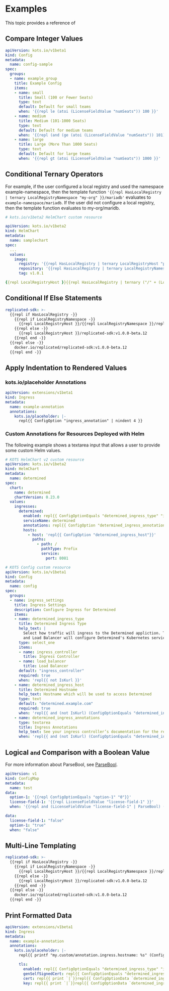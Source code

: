 # Examples

This topic provides a reference of 

## Compare Integer Values

```yaml
apiVersion: kots.io/v1beta1
kind: Config
metadata:
  name: config-sample
spec:
  groups:  
  - name: example_group
    title: Example Config
    items:
    - name: small
      title: Small (100 or Fewer Seats)
      type: text
      default: Default for small teams
      when: '{{repl le (atoi (LicenseFieldValue "numSeats")) 100 }}'
    - name: medium
      title: Medium (101-1000 Seats)
      type: text
      default: Default for medium teams
      when: '{{repl (and (ge (atoi (LicenseFieldValue "numSeats")) 101) (le (atoi (LicenseFieldValue "numSeats")) 1000)) }}'
    - name: large
      title: Large (More Than 1000 Seats)
      type: text
      default: Default for large teams
      when: '{{repl gt (atoi (LicenseFieldValue "numSeats")) 1000 }}'
```

## Conditional Ternary Operators

For example, if the user configured a local registry and used the namespace example-namespace, then the template function `'{{repl HasLocalRegistry | ternary LocalRegistryNamespace "my-org" }}/mariadb'` evaluates to `example-namespace/mariadb`. If the user did not configure a local registry, then the template function evaluates to my-org/maridb.

```yaml
# kots.io/v1beta2 HelmChart custom resource

apiVersion: kots.io/v1beta2
kind: HelmChart
metadata:
  name: samplechart
spec:
  ...
  values:
    image:
      registry: '{{repl HasLocalRegistry | ternary LocalRegistryHost "proxy.replicated.com" }}'
      repository: '{{repl HasLocalRegistry | ternary LocalRegistryNamespace "proxy/my-app/quay.io/my-org" }}/nginx'
      tag: v1.0.1
```

```yaml
{{repl LocalRegistryHost }}{{repl HasLocalRegistry | ternary ("/" + (LocalRegistryNamespace | default "")) "" }}{{repl HasLocalRegistry | ternary "" "/replicated" }}/replicated-sdk:v1.0.0-beta.12
```

## Conditional If Else Statements

```yaml
replicated-sdk: >-
  {{repl if HasLocalRegistry -}}
    {{repl if LocalRegistryNamespace -}}
      {{repl LocalRegistryHost }}/{{repl LocalRegistryNamespace }}/replicated-sdk:v1.0.0-beta.12
    {{repl else -}}
      {{repl LocalRegistryHost }}/replicated-sdk:v1.0.0-beta.12
    {{repl end -}}
  {{repl else -}}
    docker.io/replicated/replicated-sdk:v1.0.0-beta.12
  {{repl end -}}
```        

## Apply Indentation to Rendered Values

### kots.io/placeholder Annotations


```yaml
apiVersion: extensions/v1beta1
kind: Ingress
metadata:
  name: example-annotation
  annotations:
    kots.io/placeholder: |-
      repl{{ ConfigOption "ingress_annotation" | nindent 4 }}
```

### Custom Annotations for Resources Deployed with Helm

The following example shows a textarea input that allows a user to provide some custom Helm values.

```yaml
# KOTS HelmChart v2 custom resource
apiVersion: kots.io/v1beta2
kind: HelmChart
metadata:
  name: determined
spec:
  chart:
    name: determined
    chartVersion: 0.23.0
  values:
    ingresses:
      determined:
        enabled: repl{{ ConfigOptionEquals "determined_ingress_type" "ingress_controller" }}
        serviceName: determined
        annotations: repl{{ ConfigOption "determined_ingress_annotations" | nindent 10 }}
        hosts:
          - host: 'repl{{ ConfigOption "determined_ingress_host"}}'
            paths:
              - path: /
                pathType: Prefix
                service:
                  port: 8081
```

```yaml
# KOTS Config custom resource
apiVersion: kots.io/v1beta1
kind: Config
metadata:
  name: config
spec:
  groups:
  - name: ingress_settings
    title: Ingress Settings
    description: Configure Ingress for Determined
    items:
    - name: determined_ingress_type
      title: Determined Ingress Type
      help_text: | 
        Select how traffic will ingress to the Determined appliction. The Ingress Controller option will create an Ingress object, 
        and Load Balancer will configure Determined's Kubernetes service to be of type LoadBalancer.
      type: select_one
      items:
      - name: ingress_controller
        title: Ingress Controller
      - name: load_balancer
        title: Load Balancer
      default: "ingress_controller"
      required: true
      when: 'repl{{ not IsKurl }}'
    - name: determined_ingress_host
      title: Determined Hostname
      help_text: Hostname which will be used to access Determined
      type: text
      default: "determined.example.com"
      required: true
      when: 'repl{{ and (not IsKurl) (ConfigOptionEquals "determined_ingress_type" "ingress_controller") }}'
    - name: determined_ingress_annotations
      type: textarea
      title: Ingress Annotations
      help_text: See your ingress controller’s documentation for the required annotations.
      when: 'repl{{ and (not IsKurl) (ConfigOptionEquals "determined_ingress_type" "ingress_controller") }}'
```

## Logical `and` Comparison with a Boolean Value

For more information about ParseBool, see [ParseBool](/reference/template-functions-static-context#parsebool).

```yaml
apiVersion: v1
kind: ConfigMap
metadata:
  name: test
data:
  option-1: '{{repl ConfigOptionEquals "option-1" "0"}}'
  license-field-1: '{{repl LicenseFieldValue "license-field-1" }}'
  when: '{{repl and (LicenseFieldValue "license-field-1" | ParseBool) (ConfigOptionEquals "option-1" "0")}}'
```

```yaml
data:
  license-field-1: "false"
  option-1: "true"
  when: "false"
```

## Multi-Line Templating

```yaml
replicated-sdk: >-
  {{repl if HasLocalRegistry -}}
    {{repl if LocalRegistryNamespace -}}
      {{repl LocalRegistryHost }}/{{repl LocalRegistryNamespace }}/replicated-sdk:v1.0.0-beta.12
    {{repl else -}}
      {{repl LocalRegistryHost }}/replicated-sdk:v1.0.0-beta.12
    {{repl end -}}
  {{repl else -}}
    docker.io/replicated/replicated-sdk:v1.0.0-beta.12
  {{repl end -}}
``` 

## Print Formatted Data

```yaml
apiVersion: extensions/v1beta1
kind: Ingress
metadata:
  name: example-annotation
  annotations:
    kots.io/placeholder: |-
      repl{{ printf "my.custom/annotation.ingress.hostname: %s" (ConfigOption "ingress_hostname") | nindent 4 }}
```

```yaml
      tls:
        enabled: repl{{ ConfigOptionEquals "determined_ingress_type" "ingress_controller" }}
        genSelfSignedCert: repl{{ ConfigOptionEquals "determined_ingress_tls_type" "self_signed" }}
        cert: repl{{ print `|`}}repl{{ ConfigOptionData `determined_ingress_tls_cert` | nindent 10 }}
        key: repl{{ print `|`}}repl{{ ConfigOptionData `determined_ingress_tls_key` | nindent 10 }}
```